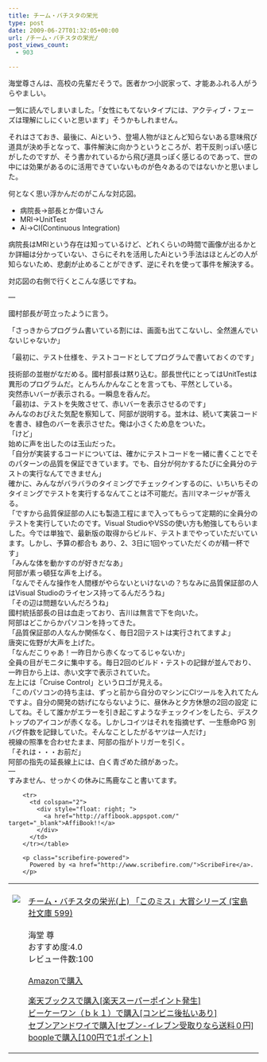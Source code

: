 ```yaml
---
title: チーム・バチスタの栄光
type: post
date: 2009-06-27T01:32:05+00:00
url: /チーム・バチスタの栄光/
post_views_count:
  - 903

---
```

海堂尊さんは、高校の先輩だそうで。医者かつ小説家って、才能あふれる人がうらやましい。

<p id="firstHeading" class="firstHeading">
  一気に読んでしまいました。「女性にもてないタイプには、アクティブ・フェーズは理解にしにくいと思います」そうかもしれません。
</p>

<p id="firstHeading" class="firstHeading">
  それはさておき、最後に、Aiという、登場人物がほとんど知らないある意味飛び道具が決め手となって、事件解決に向かうというところが、若干反則っぽい感じがしたのですが、そう書かれているから飛び道具っぽく感じるのであって、世の中には効果があるのに活用できていないものが色々あるのではないかと思いました。
</p>

<p id="firstHeading" class="firstHeading">
  何となく思い浮かんだのがこんな対応図。
</p>

  * 病院長→部長とか偉いさん
  * MRI→UnitTest
  * Ai→CI(Continuous Integration)

<p id="firstHeading" class="firstHeading">
  病院長はMRIという存在は知っているけど、どれくらいの時間で画像が出るかとか詳細は分かっていない、さらにそれを活用したAiという手法はほとんどの人が知らないため、悲劇が止めることができず、逆にそれを使って事件を解決する。
</p>

<p id="firstHeading" class="firstHeading">
  対応図の右側で行くとこんな感じですね。
</p>

<p id="firstHeading" class="firstHeading">
  &#8212;
</p>

<p id="firstHeading" class="firstHeading">
  國村部長が苛立ったように言う。
</p>

<p id="firstHeading" class="firstHeading">
  「さっきからプログラム書いている割には、画面も出てこないし、全然進んでいないじゃないか」
</p>

<p id="firstHeading" class="firstHeading">
  「最初に、テスト仕様を、テストコードとしてプログラムで書いておくのです」
</p>

技術部の並樹がなだめる。國村部長は黙り込む。部長世代にとってはUnitTestは異形のプログラムだ。とんちんかんなことを言っても、平然としている。  
突然赤いバーが表示される。一瞬息を呑んだ。  
「最初は、テストを失敗させて、赤いバーを表示させるのです」  
みんなのおびえた気配を察知して、阿部が説明する。並木は、続いて実装コードを書き、緑色のバーを表示させた。俺は小さくため息をついた。  
「けど」  
始めに声を出したのは玉山だった。  
「自分が実装するコードについては、確かにテストコードを一緒に書くことでそのパターンの品質を保証できています。でも、自分が何かするたびに全員分のテストの実行なんてできません」  
確かに、みんながバラバラのタイミングでチェックインするのに、いちいちそのタイミングでテストを実行するなんてことは不可能だ。吉川マネージャが答える。  
「ですから品質保証部の人にも製造工程にまで入ってもらって定期的に全員分のテストを実行していたのです。Visual StudioやVSSの使い方も勉強してもらいました。今では単独で、最新版の取得からビルド、テストまでやっていただいています。しかし、予算の都合も あり、2、3日に1回やっていただくのが精一杯です」  
「みんな体を動かすのが好きだなあ」  
阿部が素っ頓狂な声を上げる。  
「なんでそんな操作を人間様がやらないといけないの？ちなみに品質保証部の人はVisual Studioのライセンス持ってるんだろうね」  
「その辺は問題ないんだろうね」  
國村統括部長の目は血走っており、吉川は無言で下を向いた。  
阿部はどこからかパソコンを持ってきた。  
「品質保証部の人なんか関係なく、毎日2回テストは実行されてますよ」  
唐突に佐野が大声を上げた。  
「なんだこりゃあ！一昨日から赤くなってるじゃないか」  
全員の目がモニタに集中する。毎日2回のビルド・テストの記録が並んでおり、一昨日から上は、赤い文字で表示されていた。  
左上には「Cruise Control」というロゴが見える。  
「このパソコンの持ち主は、ずっと前から自分のマシンにCIツールを入れてたんですよ。自分の開発の妨げにならないように、昼休みと夕方休憩の2回の設定 にしてね。そして誰かがエラーを引き起こすようなチェックインをしたら、デスクトップのアイコンが赤くなる。しかしコイツはそれを指摘せず、一生懸命PG 別バグ件数を記録していた。そんなことしたがるヤツは一人だけ」  
視線の照準を合わせたまま、阿部の指がトリガーを引く。  
「それは・・・お前だ」  
阿部の指先の延長線上には、白く青ざめた顔があった。  
&#8212;  
すみません、せっかくの休みに馬鹿なこと書いてます。

<table>
  <tr>
    <td style="vertical-align:top;">
      <a href="http://www.amazon.co.jp/%E3%83%81%E3%83%BC%E3%83%A0%E3%83%BB%E3%83%90%E3%83%81%E3%82%B9%E3%82%BF%E3%81%AE%E6%A0%84%E5%85%89-%E4%B8%8A-%E3%80%8C%E3%81%93%E3%81%AE%E3%83%9F%E3%82%B9%E3%80%8D%E5%A4%A7%E8%B3%9E%E3%82%B7%E3%83%AA%E3%83%BC%E3%82%BA-%E5%AE%9D%E5%B3%B6%E7%A4%BE%E6%96%87%E5%BA%AB-599/dp/4796661611%3FSubscriptionId%3D1JWQWN8E4Z5TR27962G2%26tag%3Dgaeaffibook-22%26linkCode%3Dxm2%26camp%3D2025%26creative%3D165953%26creativeASIN%3D4796661611" target="_blank"><br /> <img src="https://i0.wp.com/ecx.images-amazon.com/images/I/51sLh-1UuAL._SL160_.jpg" style="border-style:none;" data-recalc-dims="1" /><br /> </a>
    </td>
    <td style="vertical-align:top;">
      <a href="http://www.amazon.co.jp/%E3%83%81%E3%83%BC%E3%83%A0%E3%83%BB%E3%83%90%E3%83%81%E3%82%B9%E3%82%BF%E3%81%AE%E6%A0%84%E5%85%89-%E4%B8%8A-%E3%80%8C%E3%81%93%E3%81%AE%E3%83%9F%E3%82%B9%E3%80%8D%E5%A4%A7%E8%B3%9E%E3%82%B7%E3%83%AA%E3%83%BC%E3%82%BA-%E5%AE%9D%E5%B3%B6%E7%A4%BE%E6%96%87%E5%BA%AB-599/dp/4796661611%3FSubscriptionId%3D1JWQWN8E4Z5TR27962G2%26tag%3Dgaeaffibook-22%26linkCode%3Dxm2%26camp%3D2025%26creative%3D165953%26creativeASIN%3D4796661611" target="_blank"><br /> チーム・バチスタの栄光(上) 「このミス」大賞シリーズ (宝島社文庫 599)<br /> </a><br /> 海堂 尊<br /> おすすめ度:4.0<br /> レビュー件数:100<br /> <a href="http://www.amazon.co.jp/%E3%83%81%E3%83%BC%E3%83%A0%E3%83%BB%E3%83%90%E3%83%81%E3%82%B9%E3%82%BF%E3%81%AE%E6%A0%84%E5%85%89-%E4%B8%8A-%E3%80%8C%E3%81%93%E3%81%AE%E3%83%9F%E3%82%B9%E3%80%8D%E5%A4%A7%E8%B3%9E%E3%82%B7%E3%83%AA%E3%83%BC%E3%82%BA-%E5%AE%9D%E5%B3%B6%E7%A4%BE%E6%96%87%E5%BA%AB-599/dp/4796661611%3FSubscriptionId%3D1JWQWN8E4Z5TR27962G2%26tag%3Dgaeaffibook-22%26linkCode%3Dxm2%26camp%3D2025%26creative%3D165953%26creativeASIN%3D4796661611" target="_blank"><br /> Amazonで購入<br /> </a></p>
      <p>
        <a href="http://px.a8.net/svt/ejp?a8mat=1HPMBD+EAZZ1U+5WS+C1DUQ&#038;a8ejpredirect=http%3A%2F%2Fsearch.books.rakuten.co.jp%2Fbksearch%2Fdt%3Fg%3D001%26bisbn%3D4796661611" target="_blank">楽天ブックスで購入[楽天スーパーポイント発生]</a><br /> <img border="0" width="1" height="1" src="https://i2.wp.com/www12.a8.net/0.gif?resize=1%2C1" alt="" data-recalc-dims="1" /><br /> <a href="http://px.a8.net/svt/ejp?a8mat=1HRMFS+EEKKOI+10UY+HUKPU&#038;a8ejpredirect=http%3A%2F%2Fwww.bk1.jp%2FkeywordSearchResult%2F%3Fkeyword%3D4796661611%26storeCd%3D1%26searchFlg%3D9%26x%3D43%26y%3D11%26partnerid%3D02a801" target="_blank">ビーケーワン（ｂｋ１）で購入[コンビニ後払いあり]</a><br /> <img border="0" width="1" height="1" src="https://i2.wp.com/www12.a8.net/0.gif?resize=1%2C1" alt="" data-recalc-dims="1" /><br /> <a href="http://click.linksynergy.com/fs-bin/statform?id=aR0TIOX*qAA&#038;offerid=137560&#038;bnid=1490&#038;subid=&#038;subid=0&#038;kword_in=4796661611&#038;oop=on" target="_blank">セブンアンドワイで購入[セブン-イレブン受取りなら送料０円]</a><IMG width=1 height=1 border=0 src="http://ad.linksynergy.com/fs-bin/show?id=aR0TIOX*qAA&bids=137560&type=5&subid=0" /><br /> <a href="http://click.linksynergy.com/fs-bin/statform?id=aR0TIOX*qAA&#038;offerid=33310&#038;bnid=2&#038;subid=0&#038;ifc=4&#038;ifr=9784796661614" target="_blank">boopleで購入[100円で1ポイント]</a> </td> </tr> 
        
        <tr>
          <td colspan="2">
            <div style="float: right; ">
              <a href="http://affibook.appspot.com/" target="_blank">AffiBook!!</a>
            </div>
          </td>
        </tr></table> 
        
        <p class="scribefire-powered">
          Powered by <a href="http://www.scribefire.com/">ScribeFire</a>.
        </p>